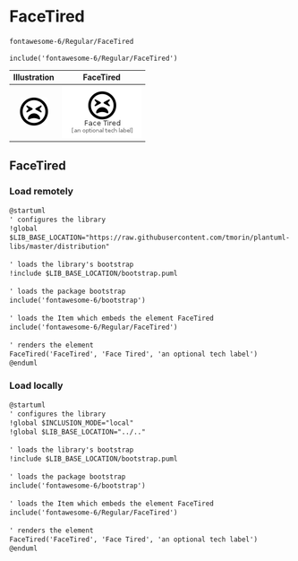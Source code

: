# FaceTired


```text
fontawesome-6/Regular/FaceTired
```

```text
include('fontawesome-6/Regular/FaceTired')
```



| Illustration | FaceTired |
| :---: | :---: |
| ![illustration for Illustration](../../fontawesome-6/Regular/FaceTired.png) | ![illustration for FaceTired](../../fontawesome-6/Regular/FaceTired.Local.png) |




## FaceTired

### Load remotely
```plantuml
@startuml
' configures the library
!global $LIB_BASE_LOCATION="https://raw.githubusercontent.com/tmorin/plantuml-libs/master/distribution"

' loads the library's bootstrap
!include $LIB_BASE_LOCATION/bootstrap.puml

' loads the package bootstrap
include('fontawesome-6/bootstrap')

' loads the Item which embeds the element FaceTired
include('fontawesome-6/Regular/FaceTired')

' renders the element
FaceTired('FaceTired', 'Face Tired', 'an optional tech label')
@enduml
```

### Load locally
```plantuml
@startuml
' configures the library
!global $INCLUSION_MODE="local"
!global $LIB_BASE_LOCATION="../.."

' loads the library's bootstrap
!include $LIB_BASE_LOCATION/bootstrap.puml

' loads the package bootstrap
include('fontawesome-6/bootstrap')

' loads the Item which embeds the element FaceTired
include('fontawesome-6/Regular/FaceTired')

' renders the element
FaceTired('FaceTired', 'Face Tired', 'an optional tech label')
@enduml
```

